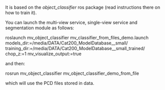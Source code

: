 It is based on the *object_classifier* ros package (read instructions there on how to train it).

You can launch the multi-view service, single-view service and segmentation module as follows:

roslaunch mv_object_classifier mv_classifier_from_files_demo.launch models_dir:=/media/DATA/Cat200_ModelDatabase__small/ training_dir:=/media/DATA/Cat200_ModelDatabase__small_trained/ chop_z:=1 mv_visualize_output:=true

and then:

rosrun mv_object_classifier mv_object_classifier_demo_from_file

which will use the PCD files stored in data.
